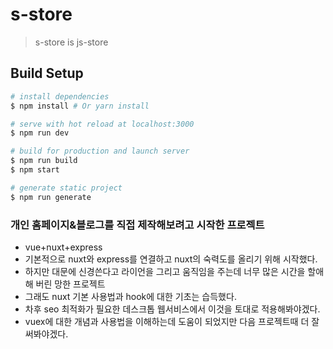 # s-store

> s-store is js-store

## Build Setup

``` bash
# install dependencies
$ npm install # Or yarn install

# serve with hot reload at localhost:3000
$ npm run dev

# build for production and launch server
$ npm run build
$ npm start

# generate static project
$ npm run generate
```

### 개인 홈페이지&블로그를 직접 제작해보려고 시작한 프로젝트
- vue+nuxt+express
- 기본적으로 nuxt와 express를 연결하고 nuxt의 숙력도를 올리기 위해 시작했다.
- 하지만 대문에 신경쓴다고 라이언을 그리고 움직임을 주는데 너무 많은 시간을 할애해 버린 망한 프로젝트
- 그래도 nuxt 기본 사용법과 hook에 대한 기초는 습득했다.
- 차후 seo 최적화가 필요한 데스크톱 웹서비스에서 이것을 토대로 적용해봐야겠다.
- vuex에 대한 개념과 사용법을 이해하는데 도움이 되었지만 다음 프로젝트때 더 잘 써봐야겠다.
